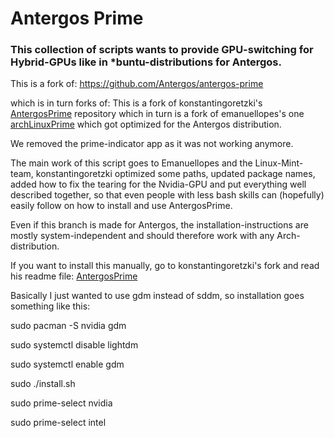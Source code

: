 # Antergos Prime

### This collection of scripts wants to provide GPU-switching for Hybrid-GPUs like in \*buntu-distributions for Antergos.

This is a fork of: https://github.com/Antergos/antergos-prime

which is in turn forks of:
This is a fork of konstantingoretzki's [AntergosPrime](https://github.com/konstantingoretzki/AntergosPrime) repository which in turn is a fork of emanuellopes's one [archLinuxPrime](https://github.com/emanuellopes/archLinuxPrime) which got optimized for the Antergos distribution.

We removed the prime-indicator app as it was not working anymore.

The main work of this script goes to Emanuellopes and the Linux-Mint-team, konstantingoretzki optimized some paths, updated package names, added how to fix the tearing for the Nvidia-GPU and put everything well described together, so that even people with less bash skills can (hopefully) easily follow on how to install and use AntergosPrime.

Even if this branch is made for Antergos, the installation-instructions are mostly system-independent and should therefore work with any Arch-distribution.

If you want to install this manually, go to konstantingoretzki's fork and read his readme file: [AntergosPrime](https://github.com/konstantingoretzki/AntergosPrime)

Basically I just wanted to use gdm instead of sddm, so installation goes something like this:

sudo pacman -S nvidia gdm

sudo systemctl disable lightdm

sudo systemctl enable gdm

sudo ./install.sh

sudo prime-select nvidia

sudo prime-select intel
